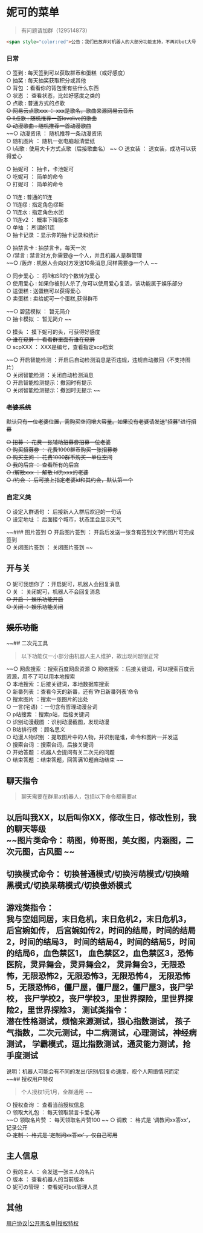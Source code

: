 # 妮可的菜单  
> 有问题请加群（129514873） 
  
```html
<span style="color:red">公告：我们已放弃对机器人的大部分功能支持，不再对bot大号（3496564100）提供领养支持，划线表示该功能已不受支持或不可用！</span>
```
    
### 日常
○ 签到 : 每天签到可以获取群币和蛋糕（或好感度）  
○ 抽奖 : 每天抽奖获取积分或其他  
○ 背包 ：看看你的背包里有些什么东西  
○ 状态 ： 查看状态，比如好感度之类的  
○ 点歌 : 普通方式的点歌  
~~○ 网易云点歌xxx ： xxx是歌名，歌曲来源网易云音乐~~  
~~○ ll点歌 : 随机推荐一首lovelive的歌曲~~  
~~○ 动漫歌曲 : 随机推荐一首动漫歌曲~~  
~~○ 动漫资讯 ： 随机推荐一条动漫资讯  
○ 随机图片 ： 随机一张电脑超清壁纸  
○ l点歌 : 使用大卡方式点歌（后接歌曲名）  ~~
○ 送女装 ： 送女装，成功可以获得爱心     
  
○ 抽妮可 ： 抽卡，卡池妮可  
○ 吃妮可 ： 简单的命令  
○ 打妮可 ： 简单的命令     
  
○ 11连 : 普通的11连  
○ 11连缪 : 指定角色缪斯  
○ 11连水 : 指定角色水团  
○ 11连v2 ： 概率下降版本  
○ 单抽 ： 所谓的1连     
○ 抽卡记录 ：显示你的抽卡记录和统计
  
○ 抽禁言卡 : 抽禁言卡，每天一次  
○ /禁言 : 禁言对方,你需要@一个人，并且机器人是群管理  
~~○ /轰炸 : 机器人会向对方发送10条消息,同样需要@一个人  ~~
  
○ 同步爱心 ： 将R和SR的个数转为爱心  
○ 使用爱心 : 如果你被别人杀了,你可以使用爱心复活，该功能属于娱乐部分  
○ 送蛋糕 : 送蛋糕可以获得爱心  
○ 卖蛋糕 : 卖给妮可一个蛋糕,获得群币 
  
~~○ 碧蓝模拟 ： 暂无简介  
○ 抽卡模拟 ： 暂无简介     ~~
  
○ 摸头 ： 摸下妮可的头，可获得好感度     
~~○ 谁在窥屏 ： 看看群里面有谁在窥屏~~  
○ scpXXX ： XXX是编号，查看指定scp档案  
  
~~○ 开启智能检测 ：开启后自动检测消息是否违规，违规自动撤回（不支持图片）     
○ 关闭智能检测 ：关闭自动检测消息      
○ 开启智能检测提示：撤回时有提示      
○ 关闭智能检测提示：撤回时无提示    ~~
  
### ~~老婆系统~~  
  ~~默认只有一位老婆位置，需购买空间增大容量。如果没有老婆请发送"招募"进行招募~~  
    
~~○ 招募 ： 花费一张辅助招募劵招募一位老婆~~  
~~○ 购买招募劵 ： 花费1000群币购买一张招募劵~~  
~~○ 购买空间 ： 花费1000群币购买一单位空间~~  
~~○ 我的后宫 ： 查看所有的后宫~~  
~~○ /解散xxx ： 解散 id为xxx的老婆~~  
~~○ /约会 ： 后可接上指定老婆id和其约会，默认第一个~~     
  
### 自定义类  
○ 设定入群语句 ： 后接新人入群后欢迎的一句话  
○ 设定地址 ： 后面接个城市，状态里会显示天气     
  
~~### 图片签到
○ 开启图片签到 ： 开启后发送一张含有签到文字的图片可完成签到  
○ 关闭图片签到 ： 关闭图片签到     ~~
  
## 开与关  
○ 妮可我想你了 ：开启妮可，机器人会回复消息  
○ 关 ： 关闭妮可，机器人不会回复消息  
~~○ 开启 ： 娱乐功能开启~~  
~~○ 关闭 ： 娱乐功能关闭~~     


## ~~娱乐功能~~  


~~## 二次元工具  
> 以下功能仅一小部分由机器人主人维护，故出现问题很正常    
  
~~○ 网盘搜索  ：搜索百度网盘资源 
○ 网络搜索  ：后接关键词，可以搜索百度云资源，用不了可以用本地搜索  
○ 本地搜索  ：后接关键词，本地数据库搜索  
○ 新番列表  ：查看今天的新番，还有‘昨日新番列表’命令  
○ 搜索图片  ：搜索一张图片的出处  
○ 一言(宅语)  ：一句含有哲理动漫台词  
○ p站搜索  ：搜索p站，后接关键词  
○ 识别动漫截图  ：识别动漫截图，发现动漫  
○ B站排行榜  ：顾名思义  
○ 动漫人物识别  ：提取图片中的人物，并识别是谁，命令和图片一并发送  
○ 搜索台词  ：搜索台词，后接关键词      
○ 开始答题 ：机器人会提问有关二次元的问题   
○ 结束答题 ：结束答题，回答满10题自动结束    ~~
  
## 聊天指令  
> 聊天需要在群里at机器人，包括以下命令都需要at   
   
以后叫我XX，以后叫你XX，修改生日，修改性别，我的聊天等级    
~~图片类命令： 萌图，帅哥图，美女图，内涵图，二次元图，古风图    ~~
-----------------------  
切换模式命令： 切换普通模式/切换污萌模式/切换暗黑模式/切换呆萌模式/切换傲娇模式       
-----------------------  
游戏类指令：  
我与空姐同居，末日危机，末日危机2，末日危机3， 后宫婉如传，
后宫婉如传2，时间的结局，时间的结局2，时间的结局3，
时间的结局4，时间的结局5，时间的结局6，血色禁区1，
血色禁区2，血色禁区3，恐怖医院，灵异舞会，灵异舞会2，
灵异舞会3，无限恐怖，无限恐怖2，无限恐怖3，无限恐怖4，
无限恐怖5，无限恐怖6，僵尸屋，僵尸屋2，僵尸屋3，丧尸学校，
丧尸学校2，丧尸学校3，里世界探险，里世界探险2，里世界探险3，
测试类指令：  
潜在性格测试，烦恼来源测试，狠心指数测试，
孩子气指数，二次元测试，中二病测试，心理测试，神经病测试，
学霸模式，逗比指数测试，通灵能力测试，抢手度测试  
-----------------------  
说明：机器人可能会有不同的发出/识别/回复の速度，视个人网络情况而定      
~~## 授权用户特权  
> 个人授权1元1月，全群通用  ~~
  
○ 授权查询 ： 查看当前授权信息  
○ 领取大礼包 ： 每天领取禁言卡爱心等  
~~○ 领取名片赞 ： 每天领取名片赞100  ~~
○ 调教 ： 格式是 ‘调教问xx答xx’，记录公开  
~~○ 定制 ： 格式是 ‘定制问xx答xx’ ，仅自己可用~~     
## 主人信息  
○ 我的主人 ： 会发送一张主人的名片  
○ 版本 ： 查看机器人的当前版本   
○ 妮可の管理 ： 查看妮可bot管理人员  
## 其他  
[用户协议](https://gitee.com/fsdhw/NicoAgreement/blob/master/index.md)|[公开黑名单](https://gitee.com/fsdhw/NicoAgreement/blob/master/darkroom.md)|[授权特权](http://index.ai.acgtap.com/vip.html)

